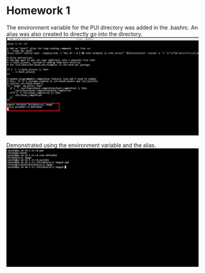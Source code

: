 # Homework 1

The environment variable for the PUI directory was added in the .bashrc. An alias was also created to directly go into the directory.
![Image not loading](bash-profile.png "Pic 1")

Demonstrated using the environment variable and the alias.
![Image not loading](env-alias.png "Pic 2")
